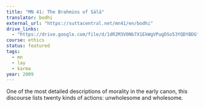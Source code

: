```yaml
---
title: "MN 41: The Brahmins of Sālā"
translator: bodhi
external_url: "https://suttacentral.net/mn41/en/bodhi"
drive_links:
  - "https://drive.google.com/file/d/1dR2M3VONb7X1EkWgVPugDSo53YQDYBDG"
course: ethics
status: featured
tags:
  - mn
  - lay
  - karma
year: 2009
---
```


One of the most detailed descriptions of morality in the early canon, this discourse lists twenty kinds of actions: unwholesome and wholesome.
